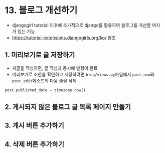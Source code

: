 # 13. 블로그 개선하기
- djangogirl tutorial 이후에 추가적으로 django를 활용하여 블로그를 개선할 여지가 있는 기능
- https://tutorial-extensions.djangogirls.org/ko/ 참조

## 1. 미리보기로 글 저장하기
- 새글을 작성하면, 글 작성과 동시에 발행이 완료
- 미리보기로 초안을 확인하고 저장하려면 `blog/views.py`파일에서 `post_new`와 `post_edit`메소드의 다음 줄을 삭제
```python
post.published_date = timezone.now()
```


## 2. 게시되지 않은 블로그 글 목록 페이지 만들기

## 3. 게시 버튼 추가하기

## 4. 삭제 버튼 추가하기